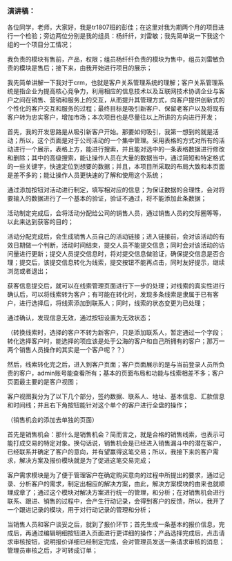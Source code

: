 ### 演讲稿：

各位同学，老师，大家好，我是tr1807班的彭佳；在这里对我为期两个月的项目进行一个检验；旁边两位分别是我的组员：杨纤纤，刘雷敏；我先简单说一下我这个组的一个项目分工情况；

我负责的模块有售前，产品，权限；组员杨纤纤负责的模块为售中，组员刘雷敏负责的模块是售后；接下来，由我开始进行项目的展示；

我先简单讲解一下我对于crm，也就是客户关系管理系统的理解；客户关系管理系统是指企业为提高核心竞争力，利用相应的信息技术以及互联网技术协调企业与客户之间在销售、营销和服务上的交互，从而提升其管理方式，向客户提供创新式的个性化的客户交互和服务的过程；最终目标是吸引新客户、保留老客户以及将现有客户转为忠实客户，增加市场；本次项目也是尽量往以上所讲的方向进行开发；

首先，我的开发思路是从吸引新客户开始。那要如何吸引，我第一想到的就是活动；所以，这个页面是对于公司活动的一个集中管理。采用表格的方式对所有的活动进行一个展示，表格上方，能进行搜索，并且能对选中的一条表格数据进行修改和删除；其中的高级搜索，能让操作人员在大量的数据当中，通过简短和特定格式的一些关键字，快速定位到想要的数据；并且，本项目所采取的布局大致和本页面是差不多的；能让操作人员更快速的了解和使用这个系统；

通过添加按钮对活动进行制定，填写相对应的信息；为保证数据的合理性，会对将要输入的数据进行了一个基本的验证，验证不通过，将不能添加此条数据；

活动制定完成后，会将活动分配给公司的销售人员，通过销售人员的交际圈等等，以此来达到获客的目的；

活动分配完成后，会生成销售人员自己的活动链接；进入链接前，会对该活动的有效日期做一个判断，活动时间结束，提交人员不能提交信息；同时会对该活动的访问量进行更新；提交人员提交信息时，将对提交信息做验证，确保提交信息是否合理；提交后，该提交信息转化为线索，提交按钮不能再点击，同时友好提示，继续浏览或者退出；

获客信息提交后，就可以在线索管理页面进行下一步的处理；对线索的真实性进行确认后，可以将线索转为客户；有可能在转化时，发现多条线索是隶属于已有客户，进行选择后，将线索添加到联系人；同时，线索的状态变更为已处理；

通过确认，发现信息无效，通过按钮设置为无效状态；

（转换线索时，选择的客户不转为新客户，只是添加联系人，暂定通过一个字段；转化选择客户时，能选择的项应该是处于公海的客户和自己所拥有的客户；那万一两个销售人员操作的其实是一个客户呢？？）

然后，线索转化完之后，进入到客户页面；客户页面展示的是与当前登录人员所负责的客户，admin账号能查看所有；基本的页面布局和功能与线索相差不多；客户页面最主要的是客户视图；

客户视图我分为了以下几个部分，签约数据、联系人、地址、基本信息、汇款信息和时间线；并且右下角按钮能针对这个单个的客户进行全盘的操作；

（销售机会的添加去单独的页面）

首先是销售机会：那什么是销售机会？简而言之，就是合格的销售线索，也表示可能打成交易的特定对象。换句话说，销售机会是已经进入销售漏斗中的潜在客户，已经联系并确定了客户的意向，并有望赢得这笔交易；所以，我接下来的客户需求，解决方案及报价模块就是为了促进这笔交易完成；

客户需求模块是为了便于管理客户在确定购买意向的过程中所提出的要求，通过记录、分析客户的需求，制定出相应的解决方案，由此，解决方案模块的由来也就顺理成章了；通过这个模块对解决方案进行统一的管理，和分析；在对销售机会进行联系、跟进、销售的过程中，会产生行动记录，会得到客户的反馈，所以，我开了一个跟进记录的模块，用于对行动记录的管理和分析；

当销售人员和客户谈妥之后，就到了报价环节；首先生成一条基本的报价信息，完成后，再通过编辑明细按钮进入页面进行更详细的操作；产品选择完成后，点击请求审核按钮，说明报价详细已经制定完成，会对管理员发送一条请求审核的消息；管理员审核之后，才可转成订单；